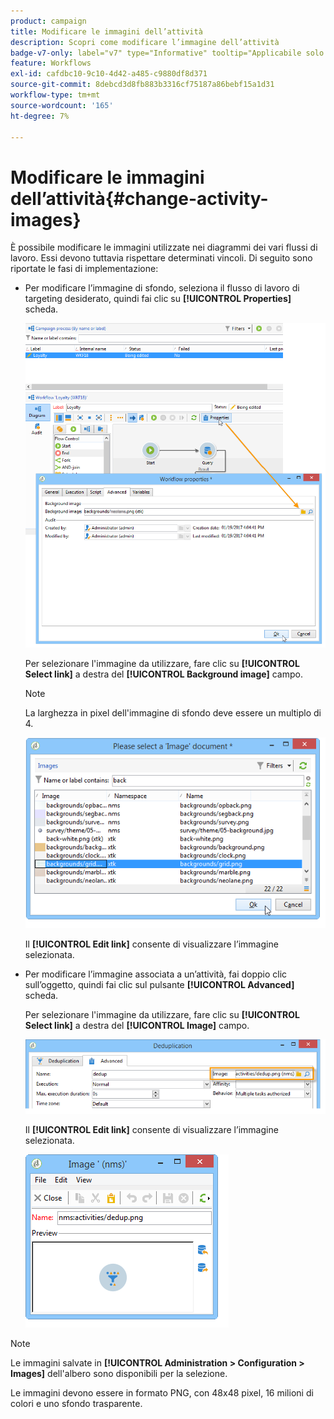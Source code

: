 ```yaml
---
product: campaign
title: Modificare le immagini dell’attività
description: Scopri come modificare l’immagine dell’attività
badge-v7-only: label="v7" type="Informative" tooltip="Applicabile solo a Campaign Classic v7"
feature: Workflows
exl-id: cafdbc10-9c10-4d42-a485-c9880df8d371
source-git-commit: 8debcd3d8fb883b3316cf75187a86bebf15a1d31
workflow-type: tm+mt
source-wordcount: '165'
ht-degree: 7%

---
```


# Modificare le immagini dell’attività{#change-activity-images}



È possibile modificare le immagini utilizzate nei diagrammi dei vari flussi di lavoro. Essi devono tuttavia rispettare determinati vincoli. Di seguito sono riportate le fasi di implementazione:

* Per modificare l’immagine di sfondo, seleziona il flusso di lavoro di targeting desiderato, quindi fai clic su **[!UICONTROL Properties]** scheda.

  ![](assets/s_user_segmentation_properties_tab.png)

  Per selezionare l&#39;immagine da utilizzare, fare clic su **[!UICONTROL Select link]** a destra del **[!UICONTROL Background image]** campo.

  >[!NOTE]
  >
  >La larghezza in pixel dell&#39;immagine di sfondo deve essere un multiplo di 4.

  ![](assets/s_user_segmentation_background_select.png)

  Il **[!UICONTROL Edit link]** consente di visualizzare l’immagine selezionata.

* Per modificare l’immagine associata a un’attività, fai doppio clic sull’oggetto, quindi fai clic sul pulsante **[!UICONTROL Advanced]** scheda.

  Per selezionare l&#39;immagine da utilizzare, fare clic su **[!UICONTROL Select link]** a destra del **[!UICONTROL Image]** campo.

  ![](assets/s_user_segmentation_activity_image.png)

  Il **[!UICONTROL Edit link]** consente di visualizzare l’immagine selezionata.

  ![](assets/s_user_segmentation_activity_image_select.png)

>[!NOTE]
>
>Le immagini salvate in **[!UICONTROL Administration > Configuration > Images]** dell&#39;albero sono disponibili per la selezione.
>  
>Le immagini devono essere in formato PNG, con 48x48 pixel, 16 milioni di colori e uno sfondo trasparente.
